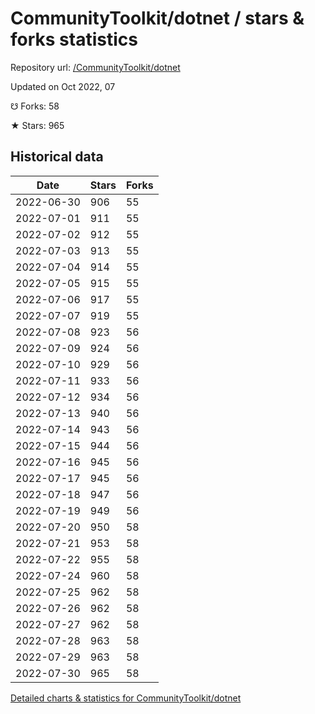# CommunityToolkit/dotnet / stars & forks statistics

Repository url: [/CommunityToolkit/dotnet](https://github.com/CommunityToolkit/dotnet)

Updated on Oct 2022, 07

☋ Forks: 58

★ Stars: 965

## Historical data
| Date | Stars | Forks |
|------|-------|-------|
| 2022-06-30 | 906 | 55 | 
| 2022-07-01 | 911 | 55 | 
| 2022-07-02 | 912 | 55 | 
| 2022-07-03 | 913 | 55 | 
| 2022-07-04 | 914 | 55 | 
| 2022-07-05 | 915 | 55 | 
| 2022-07-06 | 917 | 55 | 
| 2022-07-07 | 919 | 55 | 
| 2022-07-08 | 923 | 56 | 
| 2022-07-09 | 924 | 56 | 
| 2022-07-10 | 929 | 56 | 
| 2022-07-11 | 933 | 56 | 
| 2022-07-12 | 934 | 56 | 
| 2022-07-13 | 940 | 56 | 
| 2022-07-14 | 943 | 56 | 
| 2022-07-15 | 944 | 56 | 
| 2022-07-16 | 945 | 56 | 
| 2022-07-17 | 945 | 56 | 
| 2022-07-18 | 947 | 56 | 
| 2022-07-19 | 949 | 56 | 
| 2022-07-20 | 950 | 58 | 
| 2022-07-21 | 953 | 58 | 
| 2022-07-22 | 955 | 58 | 
| 2022-07-24 | 960 | 58 | 
| 2022-07-25 | 962 | 58 | 
| 2022-07-26 | 962 | 58 | 
| 2022-07-27 | 962 | 58 | 
| 2022-07-28 | 963 | 58 | 
| 2022-07-29 | 963 | 58 | 
| 2022-07-30 | 965 | 58 | 


[Detailed charts & statistics for CommunityToolkit/dotnet](https://reviewgithub.com/rep/CommunityToolkit/dotnet)
